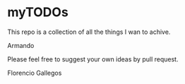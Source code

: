 # myTODOs

This repo is a collection of all the things I wan to achive.

Armando

Please feel free to suggest your own ideas by pull request.

Florencio Gallegos
